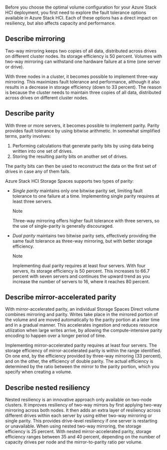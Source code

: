 Before you choose the optimal volume configuration for your Azure Stack HCI deployment, you first need to explore the fault tolerance options available in Azure Stack HCI. Each of these options has a direct impact on resiliency, but also affects capacity and performance.

## Describe mirroring

Two-way mirroring keeps two copies of all data, distributed across drives on different cluster nodes. Its storage efficiency is 50 percent. Volumes with two-way mirroring can withstand one hardware failure at a time (one server or drive).

With three nodes in a cluster, it becomes possible to implement three-way mirroring. This maximizes fault tolerance and performance, although it also results in a decrease in storage efficiency (down to 33 percent). The reason is because the cluster needs to maintain three copies of all data, distributed across drives on different cluster nodes.

## Describe parity

With three or more servers, it becomes possible to implement parity. Parity provides fault tolerance by using bitwise arithmetic. In somewhat simplified terms, parity involves:

1. Performing calculations that generate parity bits by using data being written into one set of drives.
1. Storing the resulting parity bits on another set of drives.

The parity bits can then be used to reconstruct the data on the first set of drives in case any of them fails.

Azure Stack HCI Storage Spaces supports two types of parity:

- *Single* *parity* maintains only one bitwise parity set, limiting fault tolerance to one failure at a time. Implementing single parity requires at least three servers.

   > [!NOTE]
   > Three-way mirroring offers higher fault tolerance with three servers, so the use of single-parity is generally discouraged.

- *Dual* *parity* maintains two bitwise parity sets, effectively providing the same fault tolerance as three-way mirroring, but with better storage efficiency.

   > [!NOTE]
   > Implementing dual parity requires at least four servers. With four servers, its storage efficiency is 50 percent. This increases to 66.7 percent with seven servers and continues the upward trend as you increase the number of servers to 16, where it reaches 80 percent.

## Describe mirror-accelerated parity

With mirror-accelerated parity, an individual Storage Spaces Direct volume combines mirroring and parity. Writes take place in the mirrored portion of the volume and are moved automatically to the parity portion at a later time and in a gradual manner. This accelerates ingestion and reduces resource utilization when large writes arrive, by allowing the compute-intensive parity encoding to happen over a longer period of time.

Implementing mirror-accelerated parity requires at least four servers. The storage efficiency of mirror-accelerated parity is within the range identified. On one end, by the efficiency provided by three-way mirroring (33 percent), and on the other, the efficiency of double parity. The actual efficiency is determined by the ratio between the mirror to the parity portion, which you specify when creating a volume.

## Describe nested resiliency

Nested resiliency is an innovative approach only available on two-node clusters. It improves resiliency of two-way mirrors by first applying two-way mirroring across both nodes. It then adds an extra layer of resiliency across different drives within each server by using either two-way mirroring or single parity. This provides drive-level resiliency if one server is restarting or unavailable. When using nested two-way mirroring, the storage efficiency is 25 percent. With nested mirror-accelerated parity, storage efficiency ranges between 35 and 40 percent, depending on the number of capacity drives per node and the mirror-to-parity ratio per volume.
